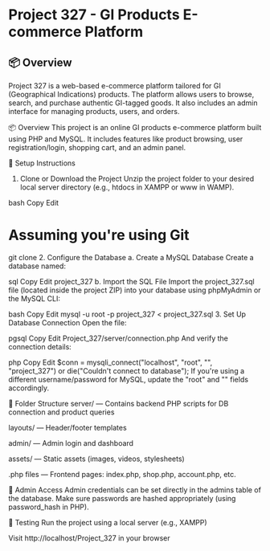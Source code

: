 # Project 327 - GI Products E-commerce Platform

## 📦 Overview

Project 327 is a web-based e-commerce platform tailored for GI (Geographical Indications) products. The platform allows users to browse, search, and purchase authentic GI-tagged goods. It also includes an admin interface for managing products, users, and orders.

📦 Overview
This project is an online GI products e-commerce platform built using PHP and MySQL. It includes features like product browsing, user registration/login, shopping cart, and an admin panel.

🚀 Setup Instructions
1. Clone or Download the Project
Unzip the project folder to your desired local server directory (e.g., htdocs in XAMPP or www in WAMP).

bash
Copy
Edit
# Assuming you're using Git
git clone <repository-url>
2. Configure the Database
a. Create a MySQL Database
Create a database named:

sql
Copy
Edit
project_327
b. Import the SQL File
Import the project_327.sql file (located inside the project ZIP) into your database using phpMyAdmin or the MySQL CLI:

bash
Copy
Edit
mysql -u root -p project_327 < project_327.sql
3. Set Up Database Connection
Open the file:

pgsql
Copy
Edit
Project_327/server/connection.php
And verify the connection details:

php
Copy
Edit
$conn = mysqli_connect("localhost", "root", "", "project_327")
        or die("Couldn't connect to database");
If you're using a different username/password for MySQL, update the "root" and "" fields accordingly.

📁 Folder Structure
server/ — Contains backend PHP scripts for DB connection and product queries

layouts/ — Header/footer templates

admin/ — Admin login and dashboard

assets/ — Static assets (images, videos, stylesheets)

.php files — Frontend pages: index.php, shop.php, account.php, etc.

🔐 Admin Access
Admin credentials can be set directly in the admins table of the database. Make sure passwords are hashed appropriately (using password_hash in PHP).

🧪 Testing
Run the project using a local server (e.g., XAMPP)

Visit http://localhost/Project_327 in your browser
